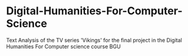 # Digital-Humanities-For-Computer-Science
Text Analysis of the TV series 'Vikings' for the final project in the Digital Humanities For Computer science course BGU
